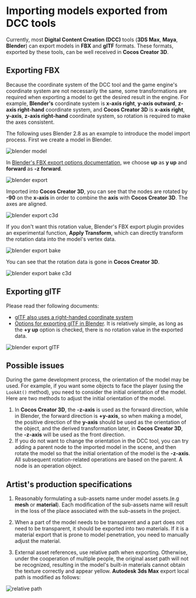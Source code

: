 # Importing models exported from DCC tools
Currently, most __Digital Content Creation (DCC)__ tools (__3DS Max__, __Maya__, __Blender__) can export models in __FBX__ and __glTF__ formats. These formats, exported by these tools, can be well received in __Cocos Creator 3D__.

## Exporting FBX
Because the coordinate system of the DCC tool and the game engine's coordinate system are not necessarily the same, some transformations are required when exporting a model to get the desired result in the engine. For example, __Blender's__ coordinate system is __x-axis right__, __y-axis outward__, __z-axis right-hand__ coordinate system, and __Cocos Creator 3D__ is __x-axis right__, __y-axis__, __z-axis right-hand__ coordinate system, so rotation is required to make the axes consistent.

The following uses Blender 2.8 as an example to introduce the model import process. First we create a model in Blender.

![blender model](./mesh/blender_model.png)

In [Blender's FBX export options documentation](https://docs.blender.org/manual/en/2.80/addons/io_scene_fbx.html), we choose __up__ as __y up__ and __forward__ as __-z forward__.

![blender export](./mesh/blender_export_fbx_1.png)

Imported into __Cocos Creator 3D__, you can see that the nodes are rotated by __-90__ on the __x-axis__ in order to combine the __axis__ with __Cocos Creator 3D__. The axes are aligned.

![blender export c3d](./mesh/blender_model_c3d.png)

If you don't want this rotation value, Blender's FBX export plugin provides an experimental function, __Apply Transform__, which can directly transform the rotation data into the model's vertex data.

![blender export bake](./mesh/blender_export_bake.png)

You can see that the rotation data is gone in __Cocos Creator 3D__.

![blender export bake c3d](./mesh/blender_model_bake_c3d.png)

## Exporting glTF
Please read ther following documents:
  - [glTF also uses a right-handed coordinate system](https://github.com/KhronosGroup/glTF/tree/master/specification/2.0#coordinate-system-and-units)
  - [Options for exporting glTF in Blender](https://docs.blender.org/manual/en/2.80/addons/io_scene_gltf2.html).  It is relatively simple, as long as the __+y up__ option is checked, there is no rotation value in the exported data.

![blender export glTF](./mesh/blender_export_gltf.png)

## Possible issues
During the game development process, the orientation of the model may be used. For example, if you want some objects to face the player (using the `LookAt()` method), you need to consider the initial orientation of the model. Here are two methods to adjust the initial orientation of the model.

  1. In __Cocos Creator 3D__, the __-z-axis__ is used as the forward direction, while in Blender, the forward direction is __+y-axis__, so when making a model, the positive direction of the __y-axis__ should be used as the orientation of the object, and the derived transformation later, in __Cocos Creator 3D__, the __-z-axis__ will be used as the front direction.
  2. If you do not want to change the orientation in the DCC tool, you can try adding a parent node to the imported model in the scene, and then rotate the model so that the initial orientation of the model is the __-z-axis__. All subsequent rotation-related operations are based on the parent. A node is an operation object.

## Artist's production specifications

1. Reasonably formulating a sub-assets name under model assets.(e.g **mesh** or **material**). Each modification of the sub-assets name will result in the loss of the place associated with the sub-assets in the project.

2. When a part of the model needs to be transparent and a part does not need to be transparent, it should be exported into two materials. If it is a material export that is prone to model penetration, you need to manually adjust the material.

3. External asset references, use relative path when exporting. Otherwise, under the cooperation of multiple people, the original asset path will not be recognized, resulting in the model's built-in materials cannot obtain the texture correctly and appear yellow. **Autodesk 3ds Max** export local path is modified as follows:

![relative path](./mesh/relative_path.png)
